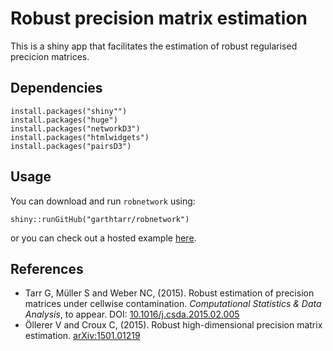 # Robust precision matrix estimation

This is a shiny app that facilitates the estimation of robust regularised precicion matrices.

## Dependencies

```
install.packages("shiny"")
install.packages("huge")
install.packages("networkD3")
install.packages("htmlwidgets")
install.packages("pairsD3")
```

## Usage

You can download and run `robnetwork` using:

```
shiny::runGitHub("garthtarr/robnetwork")
```

or you can check out a hosted example [here](http://ec2-52-64-38-161.ap-southeast-2.compute.amazonaws.com/robnetwork/).

## References

- Tarr G, Müller S and Weber NC, (2015). Robust estimation of precision matrices under cellwise contamination. *Computational Statistics & Data Analysis*, to appear. DOI: [10.1016/j.csda.2015.02.005](http://dx.doi.org/10.1016/j.csda.2015.02.005)
- Öllerer V and Croux C, (2015). Robust high-dimensional precision matrix estimation. [arXiv:1501.01219](http://arxiv.org/abs/1501.01219v1)


